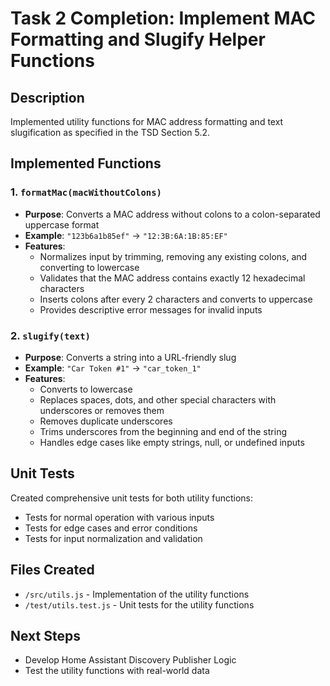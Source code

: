 # Task 2 Completion: Implement MAC Formatting and Slugify Helper Functions

## Description
Implemented utility functions for MAC address formatting and text slugification as specified in the TSD Section 5.2.

## Implemented Functions

### 1. `formatMac(macWithoutColons)`
- **Purpose**: Converts a MAC address without colons to a colon-separated uppercase format
- **Example**: `"123b6a1b85ef"` → `"12:3B:6A:1B:85:EF"`
- **Features**:
  - Normalizes input by trimming, removing any existing colons, and converting to lowercase
  - Validates that the MAC address contains exactly 12 hexadecimal characters
  - Inserts colons after every 2 characters and converts to uppercase
  - Provides descriptive error messages for invalid inputs

### 2. `slugify(text)`
- **Purpose**: Converts a string into a URL-friendly slug
- **Example**: `"Car Token #1"` → `"car_token_1"`
- **Features**:
  - Converts to lowercase
  - Replaces spaces, dots, and other special characters with underscores or removes them
  - Removes duplicate underscores
  - Trims underscores from the beginning and end of the string
  - Handles edge cases like empty strings, null, or undefined inputs

## Unit Tests
Created comprehensive unit tests for both utility functions:
- Tests for normal operation with various inputs
- Tests for edge cases and error conditions
- Tests for input normalization and validation

## Files Created
- `/src/utils.js` - Implementation of the utility functions
- `/test/utils.test.js` - Unit tests for the utility functions

## Next Steps
- Develop Home Assistant Discovery Publisher Logic
- Test the utility functions with real-world data
